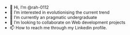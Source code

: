 - 👋 Hi, I’m @rah-0112
- 👀 I’m interested in evolutionising the current trend
- 🌱 I’m currently an pragmatic undergraduate
- 💞️ I’m looking to collaborate on Web development projects
- 📫 How to reach me through my Linkedin profile.

<!---
rah-0112/rah-0112 is a ✨ special ✨ repository because its `README.md` (this file) appears on your GitHub profile.
You can click the Preview link to take a look at your changes.
--->
